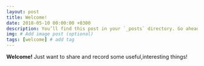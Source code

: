 ```yaml
---
layout: post
title: Welcome!
date: 2018-05-10 00:00:00 +0300
description: You’ll find this post in your `_posts` directory. Go ahead and edit it and re-build the site to see your changes. # Add post description (optional)
img: # Add image post (optional)
tags: [welcome] # add tag
---
```

**Welcome!**
Just want to share and record some useful,interesting things!
